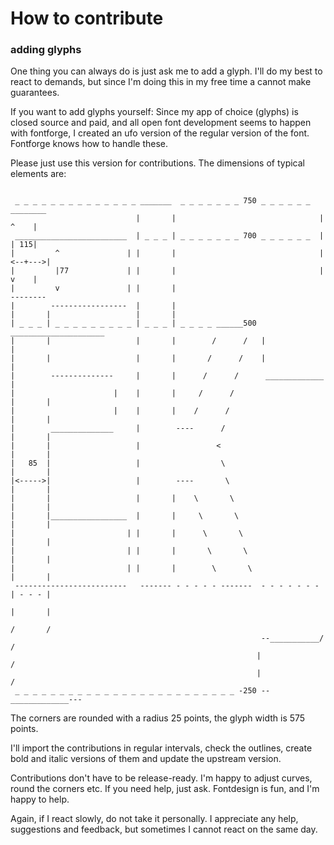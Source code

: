 # How to contribute

### adding glyphs

One thing you can always do is just ask me to add a glyph. I'll do my best to react to demands, but since I'm doing this in my free time a cannot make guarantees.

If you want to add glyphs yourself: Since my app of choice (glyphs) is closed source and paid, and all open font development seems to happen with fontforge, I created an ufo version of the regular version of the font. Fontforge knows how to handle these.

Please just use this version for contributions. The dimensions of typical elements are:
```              

 _ _ _ _ _ _ _ _ _ _ _ _ _ _ _______  _ _ _ _ _ _ _ 750 _ _ _ _ _ _   ________
                            |       |                                |   ^    |
 _________________________  | _ _ _ | _ _ _ _ _ _ _ 700 _ _ _ _ _ _  |   | 115|
|         ^               | |       |                                |<--+--->| 
|         |77             | |       |                                |   v    |
|         v               | |       |                                 --------
|        -----------------  |       |
|       |                   |       |
| _ _ _ | _ _ _ _ _ _ _ _ _ | _ _ _ | _ _ _ _ ______500  _____________________ 
|       |                   |       |        /      /   |                     |  
|       |                   |       |       /      /    |                     |
|        --------------     |       |      /      /      _____________        |
|                      |    |       |     /      /                    |       |
|                      |    |       |    /      /                     |       |
|        ______________     |        ----      /                      |       |
|       |                   |                 <                       |       |
|   85  |                   |                  \                      |       |
|<----->|                   |        ----       \                     |       |
|       |                   |       |    \       \                    |       |
|       |_________________  |       |     \       \                   |       |
|                         | |       |      \       \                  |       |
|                         | |       |       \       \                 |       |
|                         | |       |        \       \                |       |
 -------------------------   ------- - - - - - -------  - - - - - - - | - - - |
                                                                      |       |
                                                                      /       /
                                                        --___________/       /
                                                       |                    /
                                                       |                   /
 _ _ _ _ _ _ _ _ _ _ _ _ _ _ _ _ _ _ _ _ _ _ _ _ _ -250 --_____________---

```

The corners are rounded with a radius 25 points, the glyph width is 575 points.

I'll import the contributions in regular intervals, check the outlines, create bold and italic versions of them and update the upstream version. 

Contributions don't have to be release-ready. I'm happy to adjust curves, round the corners etc. If you need help, just ask. Fontdesign is fun, and I'm happy to help.



Again, if I react slowly, do not take it personally. I appreciate any help, suggestions and feedback, but sometimes I cannot react on the same day. 
